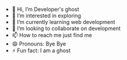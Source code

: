 - 👋 Hi, I’m Developer's ghost
- 👀 I’m interested in exploring
- 🌱 I’m currently learning web development
- 💞️ I’m looking to collaborate on development
- 📫 How to reach me just find me 
- 😄 Pronouns: Bye Bye
- ⚡ Fun fact: I am a ghost

<!---
nasimrehan606/nasimrehan606 is a ✨ special ✨ repository because its `README.md` (this file) appears on your GitHub profile.
You can click the Preview link to take a look at your changes.
--->
